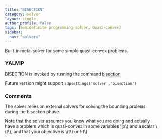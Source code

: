 ```yaml
---
title: "BISECTION"
category: solver
layout: single
author_profile: false
tags: [Semidefinite programming solver, Quasi-convex]
sidebar:
  nav: "solvers"
---
```


Built-in meta-solver for some simple quasi-convex problems.

### YALMIP

BISECTION is invoked by running the command [bisection](/commands/bisection)

Future version might support  `sdpsettings('solver','bisection')`

### Comments

The solver relies on external solvers for solving the bounding prolems during the bisection phase.

Note that the solver assumes you know what you are doing and actually have a problem which is quasi-convex in some variables \\(x\\) and a scalar \\(t\\), and that your objective is \\(t\\) or \\-t\\)
